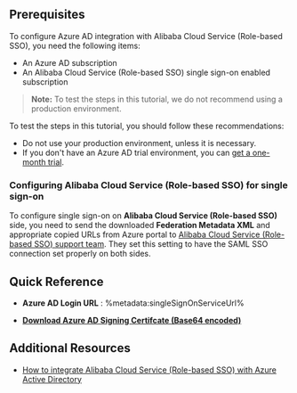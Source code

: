 ## Prerequisites

To configure Azure AD integration with Alibaba Cloud Service (Role-based SSO), you need the following items:

- An Azure AD subscription
- An Alibaba Cloud Service (Role-based SSO) single sign-on enabled subscription

> **Note:**
> To test the steps in this tutorial, we do not recommend using a production environment.

To test the steps in this tutorial, you should follow these recommendations:

- Do not use your production environment, unless it is necessary.
- If you don't have an Azure AD trial environment, you can [get a one-month trial](https://azure.microsoft.com/pricing/free-trial/).

### Configuring Alibaba Cloud Service (Role-based SSO) for single sign-on

To configure single sign-on on **Alibaba Cloud Service (Role-based SSO)** side, you need to send the downloaded **Federation Metadata XML** and appropriate copied URLs from Azure portal to [Alibaba Cloud Service (Role-based SSO) support team](https://www.aliyun.com/service/). They set this setting to have the SAML SSO connection set properly on both sides.

## Quick Reference

* **Azure AD Login URL** : %metadata:singleSignOnServiceUrl%

* **[Download Azure AD Signing Certifcate (Base64 encoded)](%metadata:certificateDownloadBase64Url%)**

## Additional Resources

* [How to integrate Alibaba Cloud Service (Role-based SSO) with Azure Active Directory](https://docs.microsoft.com/azure/active-directory/saas-apps/alibaba-cloud-service-(role-based-sso)-tutorial)
